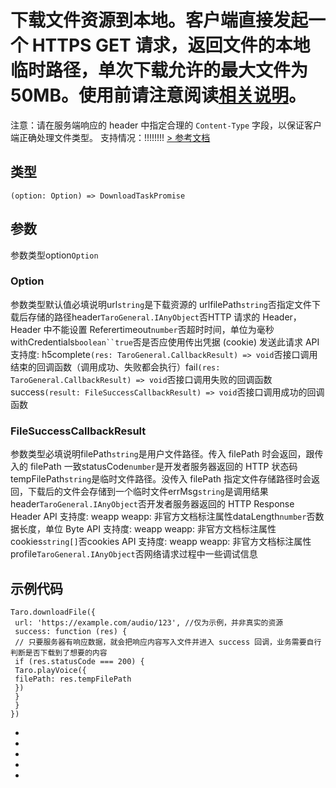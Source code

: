 # 下载文件资源到本地。客户端直接发起一个 HTTPS GET 请求，返回文件的本地临时路径，单次下载允许的最大文件为 50MB。使用前请注意阅读[相关说明](https://developers.weixin.qq.com/miniprogram/dev/framework/ability/network.html)。
注意：请在服务端响应的 header 中指定合理的 `Content-Type` 字段，以保证客户端正确处理文件类型。
支持情况：!!!!!!!!
[> 参考文档
](https://developers.weixin.qq.com/miniprogram/dev/api/network/download/wx.downloadFile.html)
## 类型[​](downloadFile.html#类型)
```tsx
(option: Option) => DownloadTaskPromise
```

## 参数[​](downloadFile.html#参数)
参数类型option`Option`
### Option[​](downloadFile.html#option)
参数类型默认值必填说明url`string`是下载资源的 urlfilePath`string`否指定文件下载后存储的路径header`TaroGeneral.IAnyObject`否HTTP 请求的 Header，Header 中不能设置 Referertimeout`number`否超时时间，单位为毫秒withCredentials`boolean``true`否是否应使用传出凭据 (cookie) 发送此请求
API 支持度: h5complete`(res: TaroGeneral.CallbackResult) => void`否接口调用结束的回调函数（调用成功、失败都会执行）fail`(res: TaroGeneral.CallbackResult) => void`否接口调用失败的回调函数success`(result: FileSuccessCallbackResult) => void`否接口调用成功的回调函数
### FileSuccessCallbackResult[​](downloadFile.html#filesuccesscallbackresult)
参数类型必填说明filePath`string`是用户文件路径。传入 filePath 时会返回，跟传入的 filePath 一致statusCode`number`是开发者服务器返回的 HTTP 状态码tempFilePath`string`是临时文件路径。没传入 filePath 指定文件存储路径时会返回，下载后的文件会存储到一个临时文件errMsg`string`是调用结果header`TaroGeneral.IAnyObject`否开发者服务器返回的 HTTP Response Header
API 支持度: weapp
weapp: 非官方文档标注属性dataLength`number`否数据长度，单位 Byte
API 支持度: weapp
weapp: 非官方文档标注属性cookies`string[]`否cookies
API 支持度: weapp
weapp: 非官方文档标注属性profile`TaroGeneral.IAnyObject`否网络请求过程中一些调试信息
## 示例代码[​](downloadFile.html#示例代码)
```tsx
Taro.downloadFile({
 url: 'https://example.com/audio/123', //仅为示例，并非真实的资源
 success: function (res) {
 // 只要服务器有响应数据，就会把响应内容写入文件并进入 success 回调，业务需要自行判断是否下载到了想要的内容
 if (res.statusCode === 200) {
 Taro.playVoice({
 filePath: res.tempFilePath
 })
 }
 }
})
```

- 
- 

- 
- 

-
